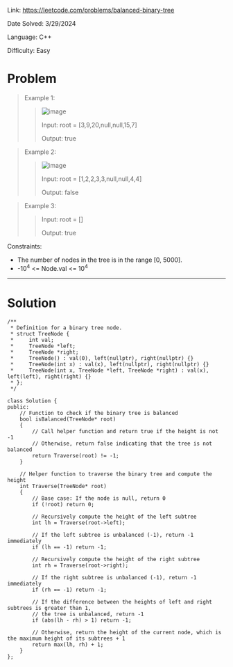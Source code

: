 Link:  https://leetcode.com/problems/balanced-binary-tree

Date Solved: 3/29/2024

Language: C++

Difficulty: Easy

# Problem

>Example 1:
>
>>![image](https://github.com/BrianDang03/Leet-Code-Solved/assets/124744302/5835024d-b418-44cd-871d-242894cb3095)
>>
>>Input: root = [3,9,20,null,null,15,7]
>>
>>Output: true

>Example 2:
>
>>![image](https://github.com/BrianDang03/Leet-Code-Solved/assets/124744302/06a7c733-edd7-4bdd-9e59-517c8ba29bb9)
>>
>>Input: root = [1,2,2,3,3,null,null,4,4]
>>
>>Output: false

>Example 3:
>
>>Input: root = []
>>
>>Output: true
 
Constraints:

- The number of nodes in the tree is in the range [0, 5000].
- -10<sup>4</sup> <= Node.val <= 10<sup>4</sup>

---

# Solution

```
/**
 * Definition for a binary tree node.
 * struct TreeNode {
 *     int val;
 *     TreeNode *left;
 *     TreeNode *right;
 *     TreeNode() : val(0), left(nullptr), right(nullptr) {}
 *     TreeNode(int x) : val(x), left(nullptr), right(nullptr) {}
 *     TreeNode(int x, TreeNode *left, TreeNode *right) : val(x), left(left), right(right) {}
 * };
 */

class Solution {
public:
    // Function to check if the binary tree is balanced
    bool isBalanced(TreeNode* root) 
    {
        // Call helper function and return true if the height is not -1
        // Otherwise, return false indicating that the tree is not balanced
        return Traverse(root) != -1;
    }

    // Helper function to traverse the binary tree and compute the height
    int Traverse(TreeNode* root)
    {
        // Base case: If the node is null, return 0
        if (!root) return 0;
        
        // Recursively compute the height of the left subtree
        int lh = Traverse(root->left);
        
        // If the left subtree is unbalanced (-1), return -1 immediately
        if (lh == -1) return -1;
        
        // Recursively compute the height of the right subtree
        int rh = Traverse(root->right);
        
        // If the right subtree is unbalanced (-1), return -1 immediately
        if (rh == -1) return -1;
        
        // If the difference between the heights of left and right subtrees is greater than 1,
        // the tree is unbalanced, return -1
        if (abs(lh - rh) > 1) return -1;
        
        // Otherwise, return the height of the current node, which is the maximum height of its subtrees + 1
        return max(lh, rh) + 1;
    }
};
```
